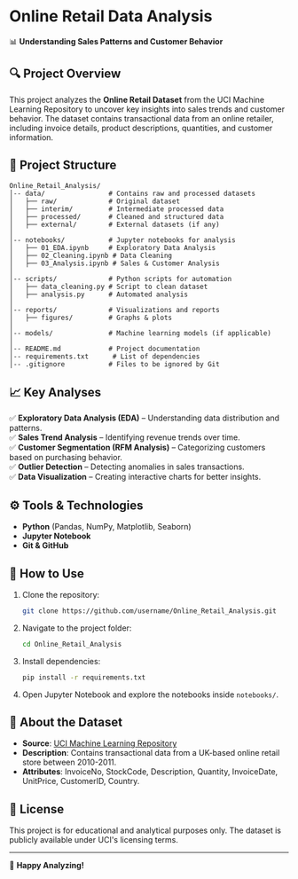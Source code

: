 # Online Retail Data Analysis

📊 **Understanding Sales Patterns and Customer Behavior**

## 🔍 Project Overview
This project analyzes the **Online Retail Dataset** from the UCI Machine Learning Repository to uncover key insights into sales trends and customer behavior. The dataset contains transactional data from an online retailer, including invoice details, product descriptions, quantities, and customer information.

## 📂 Project Structure
```
Online_Retail_Analysis/
│-- data/                # Contains raw and processed datasets
│   ├── raw/             # Original dataset
│   ├── interim/         # Intermediate processed data
│   ├── processed/       # Cleaned and structured data
│   ├── external/        # External datasets (if any)
│
│-- notebooks/           # Jupyter notebooks for analysis
│   ├── 01_EDA.ipynb     # Exploratory Data Analysis
│   ├── 02_Cleaning.ipynb # Data Cleaning
│   ├── 03_Analysis.ipynb # Sales & Customer Analysis
│
│-- scripts/             # Python scripts for automation
│   ├── data_cleaning.py # Script to clean dataset
│   ├── analysis.py      # Automated analysis
│
│-- reports/             # Visualizations and reports
│   ├── figures/         # Graphs & plots
│
│-- models/              # Machine learning models (if applicable)
│
│-- README.md            # Project documentation
│-- requirements.txt      # List of dependencies
│-- .gitignore           # Files to be ignored by Git
```

## 📈 Key Analyses
✅ **Exploratory Data Analysis (EDA)** – Understanding data distribution and patterns.  
✅ **Sales Trend Analysis** – Identifying revenue trends over time.  
✅ **Customer Segmentation (RFM Analysis)** – Categorizing customers based on purchasing behavior.  
✅ **Outlier Detection** – Detecting anomalies in sales transactions.  
✅ **Data Visualization** – Creating interactive charts for better insights.  

## ⚙️ Tools & Technologies
- **Python** (Pandas, NumPy, Matplotlib, Seaborn)
- **Jupyter Notebook**
- **Git & GitHub**

## 📌 How to Use
1. Clone the repository:
   ```bash
   git clone https://github.com/username/Online_Retail_Analysis.git
   ```
2. Navigate to the project folder:
   ```bash
   cd Online_Retail_Analysis
   ```
3. Install dependencies:
   ```bash
   pip install -r requirements.txt
   ```
4. Open Jupyter Notebook and explore the notebooks inside `notebooks/`.

## 📢 About the Dataset
- **Source**: [UCI Machine Learning Repository](https://archive.ics.uci.edu/dataset/352/online+retail)  
- **Description**: Contains transactional data from a UK-based online retail store between 2010-2011.  
- **Attributes**: InvoiceNo, StockCode, Description, Quantity, InvoiceDate, UnitPrice, CustomerID, Country.  

## 📜 License
This project is for educational and analytical purposes only. The dataset is publicly available under UCI's licensing terms.

---

🚀 **Happy Analyzing!**

